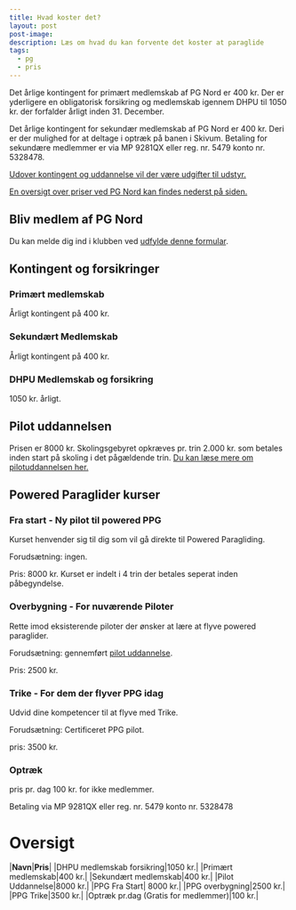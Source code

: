 ```yaml
---
title: Hvad koster det?
layout: post
post-image:
description: Læs om hvad du kan forvente det koster at paraglide
tags:
  - pg
  - pris
---
```


Det årlige kontingent for primært medlemskab af PG Nord er 400 kr. Der er yderligere en obligatorisk forsikring og medlemskab igennem DHPU til 1050 kr. der forfalder årligt inden 31. December.

Det årlige kontingent for sekundær medlemskab af PG Nord er 400 kr. Deri er der mulighed for at deltage i optræk på banen i Skivum. Betaling for sekundære medlemmer er via MP 9281QX eller reg. nr. 5479 konto nr. 5328478.

[Udover kontingent og uddannelse vil der være udgifter til udstyr.](./Paragliding-udstyr)


[En oversigt over priser ved PG Nord kan findes nederst på siden.](#oversigt)

## Bliv medlem af PG Nord
Du kan melde dig ind i klubben ved [udfylde denne formular](https://docs.google.com/forms/d/1LQneueB2UvLvz2yGCPC9rUAYleIvc-q1L2aMoOBH0eY/edit). 

## Kontingent og forsikringer

### Primært medlemskab
Årligt kontingent på 400 kr. 
### Sekundært Medlemskab
Årligt kontingent på 400 kr. 

### DHPU Medlemskab og forsikring
1050 kr. årligt. 
## Pilot uddannelsen
Prisen er 8000 kr. Skolingsgebyret opkræves pr. trin 2.000 kr. som betales inden start på skoling i det pågældende trin.
[Du kan læse mere om pilotuddannelsen her.](./Pilot-Uddannelsen)


## Powered Paraglider kurser

### Fra start - Ny pilot til powered PPG
Kurset henvender sig til dig som vil gå direkte til Powered Paragliding.

Forudsætning: ingen.

Pris: 8000 kr. Kurset er indelt i 4 trin der betales seperat inden påbegyndelse.

### Overbygning - For nuværende Piloter
Rette imod eksisterende piloter der ønsker at lære at flyve powered paraglider.

Forudsætning: gennemført [pilot uddannelse](./Pilot-Uddannelsen). 

Pris: 2500 kr.

### Trike - For dem der flyver PPG idag
Udvid dine kompetencer til at flyve med Trike. 

Forudsætning: Certificeret PPG pilot.

pris: 3500 kr.


### Optræk
pris pr. dag 100 kr. for ikke medlemmer.

Betaling via MP 9281QX eller reg. nr. 5479 konto nr. 5328478


# Oversigt

|**Navn**|**Pris**|
|DHPU medlemskab forsikring|1050 kr.|
|Primært medlemskab|400 kr.|
|Sekundært medlemskab|400 kr.|
|Pilot Uddannelse|8000 kr.|
|PPG Fra Start| 8000 kr.|
|PPG overbygning|2500 kr.|
|PPG Trike|3500 kr.|
|Optræk pr.dag (Gratis for medlemmer)|100 kr.|